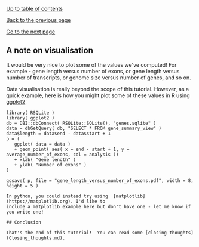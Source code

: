 [Up to table of contents](README.md)

[Back to the previous page](Scaling_up.md)

[Go to the next page](Closing_thoughts.md)

## A note on visualisation

It would be very nice to plot some of the values we've computed! For example - gene length versus
number of exons, or gene length versus number of transcripts, or genome size versus number of
genes, and so on.

Data visualisation is really beyond the scope of this tutorial. However, as a quick example, here
is how you might plot some of these values in R using [ggplot2](https://ggplot2.tidyverse.org):

```
library( RSQLite )
library( ggplot2 )
db = DBI::dbConnect( RSQLite::SQLite(), "genes.sqlite" )
data = dbGetQuery( db, "SELECT * FROM gene_summary_view" )
data$length = data$end - data$start + 1
p = (
   ggplot( data = data )
   + geom_point( aes( x = end - start + 1, y = average_number_of_exons, col = analysis ))
   + xlab( "Gene length" )
   + ylab( "Number of exons" )
)

ggsave( p, file = "gene_length_versus_number_of_exons.pdf", width = 8, height = 5 )
```

```
In python, you could instead try using  [matplotlib](https://matplotlib.org). I'd like to
include a matplotlib example here but don't have one - let me know if you write one!

## Conclusion

That's the end of this tutorial!  You can read some [closing thoughts](Closing_thoughts.md).
